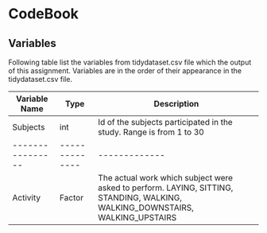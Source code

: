 # CodeBook

## Variables

Following table list the variables from tidydataset.csv file which the output of this assignment. Variables are in the order of their appearance in the tidydataset.csv file.

  Variable Name   | Type          | Description
  ----------------| --------------|-------------
  Subjects        | int           | Id of the subjects participated in the study. Range is from 1 to 30
  ----------------| --------------|-------------
  Activity        | Factor        | The actual work which subject were asked to perform. LAYING, SITTING, STANDING, WALKING, WALKING_DOWNSTAIRS, WALKING_UPSTAIRS
  

  